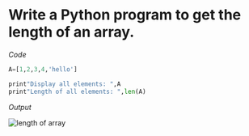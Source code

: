 # Write a Python program to get the length of an array.

_Code_
```python
A=[1,2,3,4,'hello']
```
```python
print"Display all elements: ",A
print"Length of all elements: ",len(A)
```

_Output_

![length of array ](https://user-images.githubusercontent.com/79329465/119654962-a2029b00-be46-11eb-9afc-63f57d606a04.png)

